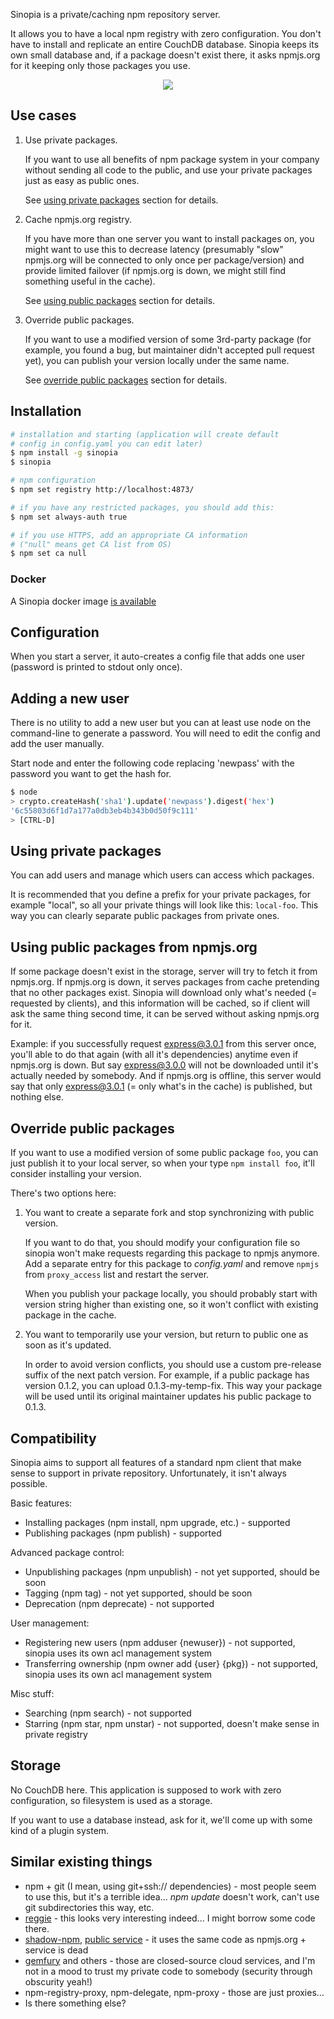 Sinopia is a private/caching npm repository server.

It allows you to have a local npm registry with zero configuration. You don't have to install and replicate an entire CouchDB database. Sinopia keeps its own small database and, if a package doesn't exist there, it asks npmjs.org for it keeping only those packages you use.

<p align="center"><img src="https://f.cloud.github.com/assets/999113/1795553/680177b2-6a1d-11e3-82e1-02193aa4e32e.png"></p>

## Use cases

1. Use private packages.

   If you want to use all benefits of npm package system in your company without sending all code to the public, and use your private packages just as easy as public ones.

   See [using private packages](#using-private-packages) section for details.

2. Cache npmjs.org registry.

   If you have more than one server you want to install packages on, you might want to use this to decrease latency
   (presumably "slow" npmjs.org will be connected to only once per package/version) and provide limited failover (if npmjs.org is down, we might still find something useful in the cache).

   See [using public packages](#using-public-packages-from-npmjsorg) section for details.

3. Override public packages.

   If you want to use a modified version of some 3rd-party package (for example, you found a bug, but maintainer didn't accepted pull request yet), you can publish your version locally under the same name.

   See [override public packages](#override-public-packages) section for details.

## Installation

```bash
# installation and starting (application will create default
# config in config.yaml you can edit later)
$ npm install -g sinopia
$ sinopia

# npm configuration
$ npm set registry http://localhost:4873/

# if you have any restricted packages, you should add this:
$ npm set always-auth true

# if you use HTTPS, add an appropriate CA information
# ("null" means get CA list from OS)
$ npm set ca null
```

### Docker

A Sinopia docker image [is available](https://index.docker.io/u/keyvanfatehi/docker-sinopia/)

## Configuration

When you start a server, it auto-creates a config file that adds one user (password is printed to stdout only once).

## Adding a new user

There is no utility to add a new user but you can at least use node on the command-line to generate a password. You will need to edit the config and add the user manually.

Start node and enter the following code replacing 'newpass' with the password you want to get the hash for.
```bash
$ node
> crypto.createHash('sha1').update('newpass').digest('hex')
'6c55803d6f1d7a177a0db3eb4b343b0d50f9c111'
> [CTRL-D]
```


## Using private packages

You can add users and manage which users can access which packages.

It is recommended that you define a prefix for your private packages, for example "local", so all your private things will look like this: `local-foo`. This way you can clearly separate public packages from private ones.

## Using public packages from npmjs.org

If some package doesn't exist in the storage, server will try to fetch it from npmjs.org. If npmjs.org is down, it serves packages from cache pretending that no other packages exist. Sinopia will download only what's needed (= requested by clients), and this information will be cached, so if client will ask the same thing second time, it can be served without asking npmjs.org for it.

Example: if you successfully request express@3.0.1 from this server once, you'll able to do that again (with all it's dependencies) anytime even if npmjs.org is down. But say express@3.0.0 will not be downloaded until it's actually needed by somebody. And if npmjs.org is offline, this server would say that only express@3.0.1 (= only what's in the cache) is published, but nothing else.

## Override public packages

If you want to use a modified version of some public package `foo`, you can just publish it to your local server, so when your type `npm install foo`, it'll consider installing your version.

There's two options here:

1. You want to create a separate fork and stop synchronizing with public version.

   If you want to do that, you should modify your configuration file so sinopia won't make requests regarding this package to npmjs anymore. Add a separate entry for this package to *config.yaml* and remove `npmjs` from `proxy_access` list and restart the server.

   When you publish your package locally, you should probably start with version string higher than existing one, so it won't conflict with existing package in the cache.

2. You want to temporarily use your version, but return to public one as soon as it's updated.

   In order to avoid version conflicts, you should use a custom pre-release suffix of the next patch version. For example, if a public package has version 0.1.2, you can upload 0.1.3-my-temp-fix. This way your package will be used until its original maintainer updates his public package to 0.1.3.

## Compatibility

Sinopia aims to support all features of a standard npm client that make sense to support in private repository. Unfortunately, it isn't always possible.

Basic features:

- Installing packages (npm install, npm upgrade, etc.) - supported
- Publishing packages (npm publish) - supported

Advanced package control:

- Unpublishing packages (npm unpublish) - not yet supported, should be soon
- Tagging (npm tag) - not yet supported, should be soon
- Deprecation (npm deprecate) - not supported

User management:

- Registering new users (npm adduser {newuser}) - not supported, sinopia uses its own acl management system
- Transferring ownership (npm owner add {user} {pkg}) - not supported, sinopia uses its own acl management system

Misc stuff:

- Searching (npm search) - not supported
- Starring (npm star, npm unstar) - not supported, doesn't make sense in private registry

## Storage

No CouchDB here. This application is supposed to work with zero configuration, so filesystem is used as a storage.

If you want to use a database instead, ask for it, we'll come up with some kind of a plugin system.

## Similar existing things

- npm + git (I mean, using git+ssh:// dependencies) - most people seem to use this, but it's a terrible idea... *npm update* doesn't work, can't use git subdirectories this way, etc.
- [reggie](https://github.com/mbrevoort/node-reggie) - this looks very interesting indeed... I might borrow some code there.
- [shadow-npm](https://github.com/dominictarr/shadow-npm), [public service](http://shadow-npm.net/) - it uses the same code as npmjs.org + service is dead
- [gemfury](http://www.gemfury.com/l/npm-registry) and others - those are closed-source cloud services, and I'm not in a mood to trust my private code to somebody (security through obscurity yeah!)
- npm-registry-proxy, npm-delegate, npm-proxy - those are just proxies...
- Is there something else?

